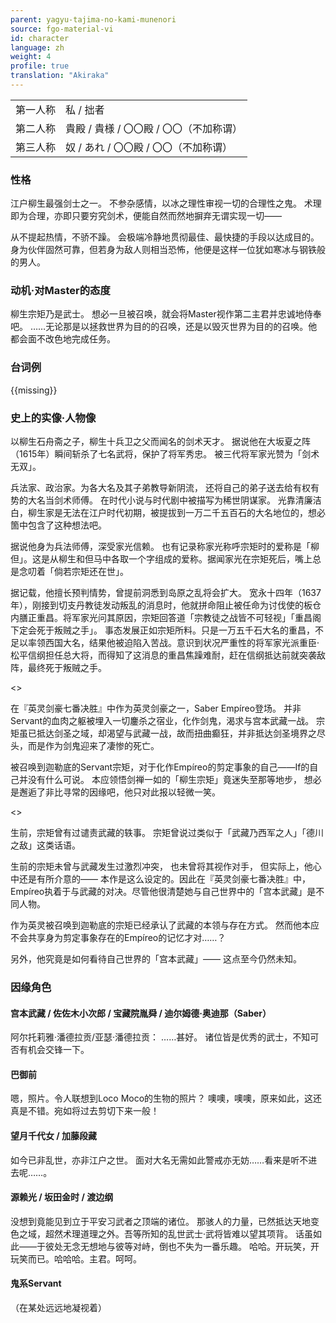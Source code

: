 ```yaml
---
parent: yagyu-tajima-no-kami-munenori
source: fgo-material-vi
id: character
language: zh
weight: 4
profile: true
translation: "Akiraka"
---
```


<table>
  <tr><td>第一人称</td><td>私 / 拙者</td></tr>
  <tr><td>第二人称</td><td>貴殿 / 貴様 / 〇〇殿 / 〇〇（不加称谓）</td></tr>
  <tr><td>第三人称</td><td>奴 / あれ / 〇〇殿 / 〇〇（不加称谓）</td></tr>
</table>

### 性格

江户柳生最强剑士之一。
不参杂感情，以冰之理性审视一切的合理性之鬼。
术理即为合理，亦即只要穷究剑术，便能自然而然地摒弃无谓实现一切——

从不提起热情，不骄不躁。
会极端冷静地贯彻最佳、最快捷的手段以达成目的。身为伙伴固然可靠，但若身为敌人则相当恐怖，他便是这样一位犹如寒冰与钢铁般的男人。

### 动机·对Master的态度

柳生宗矩乃是武士。
想必一旦被召唤，就会将Master视作第二主君并忠诚地侍奉吧。
……无论那是以拯救世界为目的的召唤，还是以毁灭世界为目的的召唤。他都会面不改色地完成任务。

### 台词例

{{missing}}

### 史上的实像·人物像

以柳生石舟斋之子，柳生十兵卫之父而闻名的剑术天才。
据说他在大坂夏之阵（1615年）瞬间斩杀了七名武将，保护了将军秀忠。
被三代将军家光赞为「剑术无双」。

兵法家、政治家。为各大名及其子弟教导新阴流，
还将自己的弟子送去给有权有势的大名当剑术师傅。
在时代小说与时代剧中被描写为稀世阴谋家。
光靠清廉洁白，柳生家是无法在江户时代初期，被提拔到一万二千五百石的大名地位的，想必箇中包含了这种想法吧。

据说他身为兵法师傅，深受家光信赖。
也有记录称家光称呼宗矩时的爱称是「柳但」。这是从柳生和但马中各取一个字组成的爱称。据闻家光在宗矩死后，嘴上总是念叨着「倘若宗矩还在世」。

据记载，他擅长预判情势，曾提前洞悉到岛原之乱将会扩大。
宽永十四年（1637年），刚接到切支丹教徒发动叛乱的消息时，他就拼命阻止被任命为讨伐使的板仓内膳正重昌。将军家光问其原因，宗矩回答道「宗教徒之战皆不可轻视」「重昌阁下定会死于叛贼之手」。
事态发展正如宗矩所料。只是一万五千石大名的重昌，不足以率领西国大名，结果他被迫陷入苦战。意识到状况严重性的将军家光派重臣·松平信纲担任总大将，而得知了这消息的重昌焦躁难耐，赶在信纲抵达前就突袭敌阵，最终死于叛贼之手。

<>

在『英灵剑豪七番决胜』中作为英灵剑豪之一，Saber Empíreo登场。
并非Servant的血肉之躯被埋入一切鏖杀之宿业，化作剑鬼，渴求与宫本武藏一战。
宗矩虽已抵达剑圣之域，却渴望与武藏一战，故而扭曲癫狂，并非抵达剑圣境界之尽头，而是作为剑鬼迎来了凄惨的死亡。

被召唤到迦勒底的Servant宗矩，对于化作Empíreo的剪定事象的自己——If的自己并没有什么可说。
本应领悟剑禅一如的「柳生宗矩」竟迷失至那等地步，
想必是邂逅了非比寻常的因缘吧，他只对此报以轻微一笑。

<>

生前，宗矩曾有过谴责武藏的轶事。
宗矩曾说过类似于「武藏乃西军之人」「德川之敌」这类话语。

生前的宗矩未曾与武藏发生过激烈冲突，
也未曾将其视作对手，
但实际上，他心中还是有所介意的——
本作是这么设定的。因此在『英灵剑豪七番决胜』中，Empíreo执着于与武藏的对决。尽管他很清楚她与自己世界中的「宫本武藏」是不同人物。

作为英灵被召唤到迦勒底的宗矩已经承认了武藏的本领与存在方式。
然而他本应不会共享身为剪定事象存在的Empíreo的记忆才对……？

另外，他究竟是如何看待自己世界的「宫本武藏」——
这点至今仍然未知。

### 因缘角色

#### 宫本武藏 / 佐佐木小次郎 / 宝藏院胤舜 / 迪尔姆德·奥迪那（Saber）

阿尔托莉雅·潘德拉贡/亚瑟·潘德拉贡：
……甚好。
诸位皆是优秀的武士，不知可否有机会交锋一下。

#### 巴御前

嗯，照片。令人联想到Loco Moco的生物的照片？
噢噢，噢噢，原来如此，这还真是不错。宛如将过去剪切下来一般！

#### 望月千代女 / 加藤段藏

如今已非乱世，亦非江户之世。
面对大名无需如此警戒亦无妨……看来是听不进去呢……。

#### 源赖光 / 坂田金时 / 渡边纲

没想到竟能见到立于平安习武者之顶端的诸位。
那骇人的力量，已然抵达天地变色之域，超然术理道理之外。吾等所知的乱世武士·武将皆难以望其项背。
话虽如此——于彼处无念无想地与彼等对峙，倒也不失为一番乐趣。
哈哈。开玩笑，开玩笑而已。哈哈哈。主君。呵呵。

#### 鬼系Servant

（在某处远远地凝视着）
